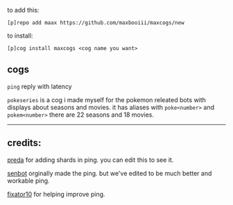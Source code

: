 
to add this: 

`[p]repo add maax https://github.com/maxbooiii/maxcogs/new`

to install:

`[p]cog install maxcogs <cog name you want>`

## cogs
`ping` reply with latency

`pokeseries` is a cog i made myself for the pokemon releated bots with displays about seasons and movies. it has aliases with `poke<number>` and `pokem<number>` there are 22 seasons and 18 movies.

----------------------------------------------------------------
## credits:
[preda](https://github.com/PredaaA/predacogs) for adding shards in ping. you can edit this to see it.

[senbot](https://github.com/Nesroht/Senbot-Cogs) orginally made the ping. but we've edited to be much better and workable ping.

[fixator10](https://github.com/fixator10/Fixator10-Cogs) for helping improve ping.
